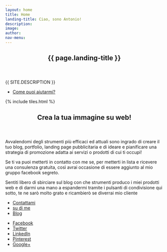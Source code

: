 ```yaml
---
layout: home
title: Home
landing-title: Ciao, sono Antonio!
description:
image:
author:
nav-menu:
---
```


<!-- Banner -->
<section id="banner" class="major">
	<div class="inner">
		<header class="major">
			<h1>{{ page.landing-title }}</h1>
		</header>
		<div class="content">
			<p style="text-transform: uppercase;">{{ site.description }}</p>
			<ul class="actions">
				<li><a href="#one" class="button next scrolly">Come puoi aiutarmi?</a></li>
			</ul>
		</div>
	</div>
</section>

<!-- Main -->
<div id="main">

<!-- One -->
{% include tiles.html %}

<!-- Two -->
<section id="two">
	<div class="inner">
		<header class="major">
			<h2>Crea la tua immagine su web!</h2>
		</header>
		<p>Avvalendomi degli strumenti più efficaci ed attuali sono ingrado di creare il tuo blog, portfolio, landing page pubblicitaria e di ideare e pianificare una strategia di promozione adatta ai servizi o prodotti di cui ti occupi!</p>
		<p>Se ti va puoi metterti in contatto con me se, per metterti in lista e ricevere una consulenza gratuita, così avrai occasione di essere aggiunto al mio gruppo facebook segreto.</p>
		<p>Sentiti libero di sbirciare sul blog con che strumenti produco i miei prodotti web e di darmi una mano a espandermi tramite i pulsanti di condivisione qui sotto, te ne sarò molto grato e ricambier&ograve; se diverrai mio cliente</p>
		<div class="row 200%">
			<div class="6u 12u$(medium)"><ul class="actions">
				<li><a href="contatti.html" class="button next">Contattami</a></li>
				<li><a href="chi-sono.html" class="button special icon fa-hand-peace-o">su di me</a></li>
				<li><a href="https://rebrand.ly/trendoblog" class="button icon fa-newspaper-o">Blog</a></li>
			</ul></div>
			<div class="6u$ 12u$(medium)"><ul class="actions">
			<li><a href="https://facebook.com/" class="button special icon fa-facebook">Facebook</a></li>
			<li><a href="https://twitter.com/" class="button special icon fa-twitter">Twitter</a></li>
			<li><a href="https://linkedin.com/" class="button special icon fa-linkedin">LinkedIn</a></li>
			<li><a href="https://pinterest.com/" class="button special icon fa-pinterest">Pinterest</a></li>
			<li><a href="https://facebook.com/" class="button special icon fa-google-plus">Google+</a></li>
			</ul></div>
		</div>
	</div>
</section>

</div>
